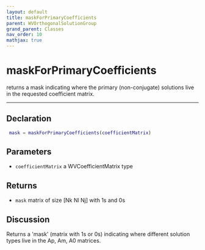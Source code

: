 ```yaml
---
layout: default
title: maskForPrimaryCoefficients
parent: WVOrthogonalSolutionGroup
grand_parent: Classes
nav_order: 10
mathjax: true
---
```


#  maskForPrimaryCoefficients

returns a mask indicating where the primary (non-conjugate) solutions live in the requested coefficient matrix.


---

## Declaration
```matlab
 mask = maskForPrimaryCoefficients(coefficientMatrix)
```
## Parameters
+ `coefficientMatrix`  a WVCoefficientMatrix type

## Returns
+ `mask`  matrix of size [Nk Nl Nj] with 1s and 0s

## Discussion

  Returns a 'mask' (matrix with 1s or 0s) indicating where
  different solution types live in the Ap, Am, A0 matrices.
 
        
